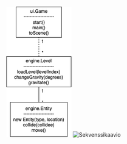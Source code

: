 ![Luokkakaavio](https://github.com/xylix/ot-harjoitustyo2019/blob/master/dokumentaatio/kaantelypeli.png)
![Sekvenssikaavio](https://github.com/xylix/ot-harjoitustyo2019/blob/master/dokumentaatio/Painovoiman%20toiminta%20kaantelypelissa%CC%88.png)
